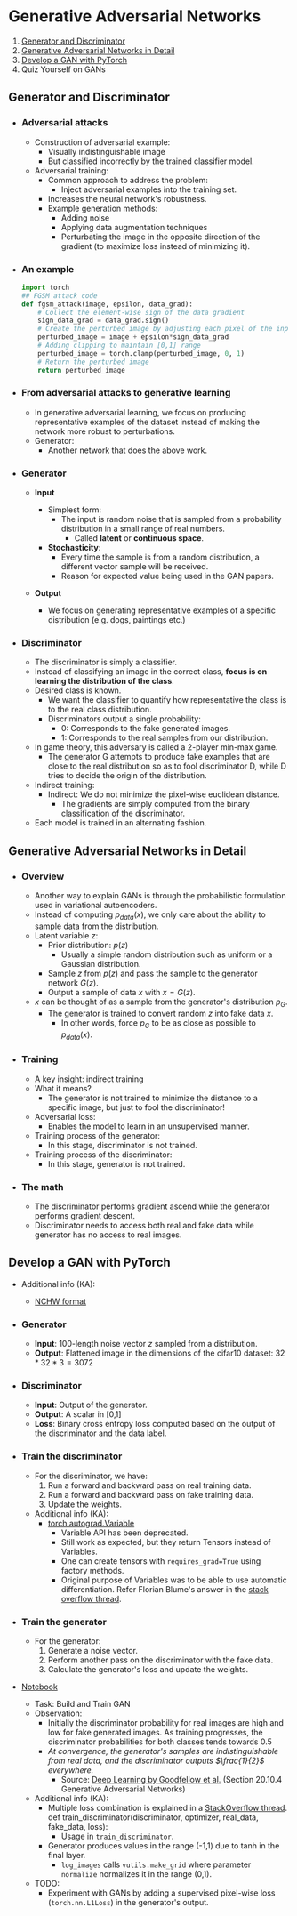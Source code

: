 # Generative Adversarial Networks

1. [Generator and Discriminator](#generator-and-discriminator)
2. [Generative Adversarial Networks in Detail](#generative-adversarial-networks-in-detail)
3. [Develop a GAN with PyTorch](#develop-a-gan-with-pytorch)
4. Quiz Yourself on GANs

## Generator and Discriminator

- ### Adversarial attacks

  - Construction of adversarial example:
    - Visually indistinguishable image
    - But classified incorrectly by the trained classifier model.
  - Adversarial training:
    - Common approach to address the problem:
      - Inject adversarial examples into the training set.
    - Increases the neural network's robustness.
    - Example generation methods:
      - Adding noise
      - Applying data augmentation techniques
      - Perturbating the image in the opposite direction of the gradient (to maximize loss instead of minimizing it).

- ### An example

    ```python
    import torch
    ## FGSM attack code
    def fgsm_attack(image, epsilon, data_grad):
        # Collect the element-wise sign of the data gradient
        sign_data_grad = data_grad.sign()
        # Create the perturbed image by adjusting each pixel of the input image
        perturbed_image = image + epsilon*sign_data_grad
        # Adding clipping to maintain [0,1] range
        perturbed_image = torch.clamp(perturbed_image, 0, 1)
        # Return the perturbed image
        return perturbed_image
    ```

- ### From adversarial attacks to generative learning

  - In generative adversarial learning, we focus on producing representative examples of the dataset instead of making the network more robust to perturbations.
  - Generator:
    - Another network that does the above work.

- ### Generator

  - **Input**

    - Simplest form:
      - The input is random noise that is sampled from a probability distribution in a small range of real numbers.
        - Called **latent** or **continuous space**.
    - **Stochasticity**:
      - Every time the sample is from a random distribution, a different vector sample will be received.
      - Reason for expected value being used in the GAN papers.

  - **Output**

    - We focus on generating representative examples of a specific distribution (e.g. dogs, paintings etc.)

- ### Discriminator

  - The discriminator is simply a classifier.
  - Instead of classifying an image in the correct class, **focus is on learning the distribution of the class**.
  - Desired class is known.
    - We want the classifier to quantify how representative the class is to the real class distribution.
    - Discriminators output a single probability:
      - 0: Corresponds to the fake generated images.
      - 1: Corresponds to the real samples from our distribution.
  - In game theory, this adversary is called a 2-player min-max game.
    - The generator G attempts to produce fake examples that are close to the real distribution so as to fool discriminator D, while D tries to decide the origin of the distribution.
  - Indirect training:
    - Indirect: We do not minimize the pixel-wise euclidean distance.
      - The gradients are simply computed from the binary classification of the discriminator.
  - Each model is trained in an alternating fashion.

## Generative Adversarial Networks in Detail

- ### Overview

  - Another way to explain GANs is through the probabilistic formulation used in variational autoencoders.
  - Instead of computing $p_{data}(x)$, we only care about the ability to sample data from the distribution.
  - Latent variable $z$:
    - Prior distribution: $p(z)$
      - Usually a simple random distribution such as uniform or a Gaussian distribution.
    - Sample $z$ from $p(z)$ and pass the sample to the generator network $G(z)$.
    - Output a sample of data $x$ with $x = G(z)$.
  - $x$ can be thought of as a sample from the generator's distribution $p_G$.
    - The generator is trained to convert random $z$ into fake data $x$.
      - In other words, force $p_G$ to be as close as possible to $p_{data}(x)$.

- ### Training

  - A key insight: indirect training
  - What it means?
    - The generator is not trained to minimize the distance to a specific image, but just to fool the discriminator!
  - Adversarial loss:
    - Enables the model to learn in an unsupervised manner.
  - Training process of the generator:
    - In this stage, discriminator is not trained.
  - Training process of the discriminator:
    - In this stage, generator is not trained.

- ### The math

  - The discriminator performs gradient ascend while the generator performs gradient descent.
  - Discriminator needs to access both real and fake data while generator has no access to real images.

## Develop a GAN with PyTorch

- Additional info (KA):
  - [NCHW format](https://oneapi-src.github.io/oneDNN/dev_guide_understanding_memory_formats.html)

- ### Generator

  - **Input**: 100-length noise vector $z$ sampled from a distribution.
  - **Output**: Flattened image in the dimensions of the cifar10 dataset: $32*32*3 = 3072$

- ### Discriminator

  - **Input**: Output of the generator.
  - **Output**: A scalar in [0,1]
  - **Loss**: Binary cross entropy loss computed based on the output of the discriminator and the data label.

- ### Train the discriminator

  - For the discriminator, we have:
      1. Run a forward and backward pass on real training data.
      2. Run a forward and backward pass on fake training data.
      3. Update the weights.
  - Additional info (KA):
    - [torch.autograd.Variable](https://pytorch.org/docs/stable/autograd.html#variable-deprecated)
      - Variable API has been deprecated.
      - Still work as expected, but they return Tensors instead of Variables.
      - One can create tensors with ```requires_grad=True``` using factory methods.
      - Original purpose of Variables was to be able to use automatic differentiation. Refer Florian Blume's answer in the [stack overflow thread](https://stackoverflow.com/questions/57580202/whats-the-purpose-of-torch-autograd-variable).

- ### Train the generator

  - For the generator:  
      1. Generate a noise vector.
      2. Perform another pass on the discriminator with the fake data.
      3. Calculate the generator's loss and update the weights.

- [Notebook](../code/gans.ipynb)
  - Task: Build and Train GAN
  - Observation:
    - Initially the discriminator probability for real images are high and low for fake generated images.
        As training progresses, the discriminator probabilities for both classes tends towards 0.5
    - *At convergence, the generator's samples are indistinguishable from real data, and the discriminator outputs $\frac{1}{2}$ everywhere.*
      - Source: [Deep Learning by Goodfellow et al.](https://www.deeplearningbook.org/) (Section 20.10.4 Generative Adversarial Networks)
  - Additional info (KA):
    - Multiple loss combination is explained in a [StackOverflow thread](https://stackoverflow.com/questions/53994625/how-can-i-process-multi-loss-in-pytorch).
def train_discriminator(discriminator, optimizer, real_data, fake_data, loss):
      - Usage in ```train_discriminator```.
    - Generator produces values in the range (-1,1) due to tanh in the final layer.
      - ```log_images``` calls ```vutils.make_grid``` where parameter ```normalize``` normalizes it in the range (0,1).
  - TODO:
    - Experiment with GANs by adding a supervised pixel-wise loss (```torch.nn.L1Loss```) in the generator's output.
